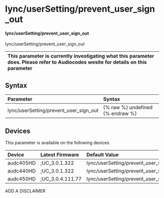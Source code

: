 ﻿---
description: lync/userSetting/prevent_user_sign_out
search: false
---

# lync/userSetting/prevent_user_sign_out

#### lync/userSetting/prevent_user_sign_out

lync/userSetting/prevent_user_sign_out


| This parameter is currently investigating what this parameter does. Please refer to Audiocodes wesite for details on this parameter | 
| :--- |

## Syntax
| Parameter | Syntax |
| :--- | :--- |
|lync/userSetting/prevent_user_sign_out | {% raw %} undefined {% endraw %}|

## Devices
This parameter is available on the following devices

| Device | Latest Firmware | Default Value |
|:---|:---|:---|
| audc405HD | ;UC_3.0.1.322 | lync/userSetting/prevent_user_sign_out=0 
| audc440HD | ;UC_3.0.1.322 | lync/userSetting/prevent_user_sign_out=0 
| audc450HD | ;UC_3.0.4.111.77 | lync/userSetting/prevent_user_sign_out=0 

ADD A DISCLAIMER
